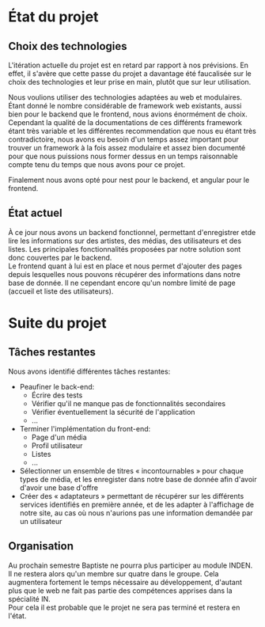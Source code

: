 # État du projet
## Choix des technologies
L'itération actuelle du projet est en retard par rapport à nos prévisions. En effet, il s'avère que cette passe du projet a davantage été faucalisée sur le choix des technologies et leur prise en main, plutôt que sur leur utilisation.

Nous voulions utiliser des technologies adaptées au web et modulaires. Étant donné le nombre considérable de framework web existants, aussi bien pour le backend que le frontend, nous avions énormément de choix. Cependant la qualité de la documentations de ces différents framework étant très variable et les différentes recommendation que nous eu étant très contradictoire, nous avons eu besoin d'un temps assez important pour trouver un framework à la fois assez modulaire et assez bien documenté pour que nous puissions nous former dessus en un temps raisonnable compte tenu du temps que nous avons pour ce projet.

Finalement nous avons opté pour nest pour le backend, et angular pour le frontend.

## État actuel
À ce jour nous avons un backend fonctionnel, permettant d'enregistrer etde lire les informations sur des artistes, des médias, des utilisateurs et des listes. Les principales fonctionnalités proposées par notre solution sont donc couvertes par le backend.<br>
Le frontend quant à lui est en place et nous permet d'ajouter des pages depuis lesquelles nous pouvons récupérer des informations dans notre base de donnée. Il ne cependant encore qu'un nombre limité de page (accueil et liste des utilisateurs).

# Suite du projet
## Tâches restantes
Nous avons identifié différentes tâches restantes:
- Peaufiner le back-end:
    - Écrire des tests
    - Vérifier qu'il ne manque pas de fonctionnalités secondaires
    - Vérifier éventuellement la sécurité de l'application
    - ...
- Terminer l'implémentation du front-end:
    - Page d'un média
    - Profil utilisateur
    - Listes 
    - ...
- Sélectionner un ensemble de titres « incontournables » pour chaque types de média, et les enregister dans notre base de donnée afin d'avoir d'avoir une base d'offre
- Créer des « adaptateurs » permettant de récupérer sur les différents services identifiés en première année, et de les adapter à l'affichage de notre site, au cas où nous n'aurions pas une information demandée par un utilisateur

## Organisation
Au prochain semestre Baptiste ne pourra plus participer au module INDEN. Il ne restera alors qu'un membre sur quatre dans le groupe. Cela augmentera fortement le temps nécessaire au développement, d'autant plus que le web ne fait pas partie des compétences apprises dans la spécialité IN.<br>
Pour cela il est probable que le projet ne sera pas terminé et restera en l'état.

